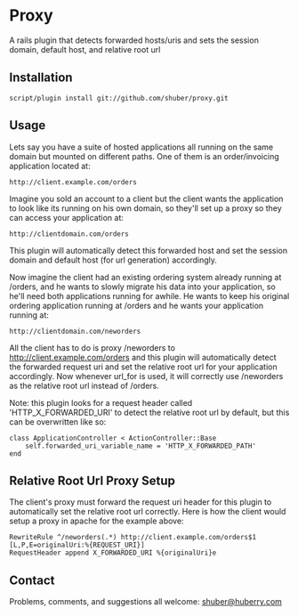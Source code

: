 Proxy
=====

A rails plugin that detects forwarded hosts/uris and sets the session domain, default host, and relative root url


Installation
------------

	script/plugin install git://github.com/shuber/proxy.git


Usage
-----

Lets say you have a suite of hosted applications all running on the same domain but mounted on different paths. One of them is an order/invoicing application located at:

	http://client.example.com/orders

Imagine you sold an account to a client but the client wants the application to look like its running on his own domain, so they'll set up a proxy so they can access your application at:

	http://clientdomain.com/orders

This plugin will automatically detect this forwarded host and set the session domain and default host (for url generation) accordingly.

Now imagine the client had an existing ordering system already running at /orders, and he wants to slowly migrate his data into your application, so he'll need both applications running for awhile. He wants to keep his original ordering application running at /orders and he wants your application running at:

	http://clientdomain.com/neworders

All the client has to do is proxy /neworders to http://client.example.com/orders and this plugin will automatically detect the forwarded request uri and set the relative root url for your application accordingly. Now whenever url_for is used, it will correctly use /neworders as the relative root url instead of /orders.

Note: this plugin looks for a request header called 'HTTP\_X\_FORWARDED_URI' to detect the relative root url by default, but this can be overwritten like so:

	class ApplicationController < ActionController::Base
		self.forwarded_uri_variable_name = 'HTTP_X_FORWARDED_PATH'
	end


Relative Root Url Proxy Setup
-----------------------------

The client's proxy must forward the request uri header for this plugin to automatically set the relative root url correctly. Here is how the client would setup a proxy in apache for the example above:

	RewriteRule ^/neworders(.*) http://client.example.com/orders$1 [L,P,E=originalUri:%{REQUEST_URI}]
	RequestHeader append X_FORWARDED_URI %{originalUri}e


Contact
-------

Problems, comments, and suggestions all welcome: [shuber@huberry.com](mailto:shuber@huberry.com)